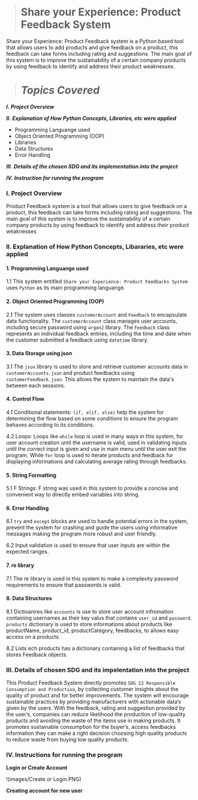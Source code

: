> #  Share your Experience: Product Feedback System

Share your Experience: Product Feedback system is a Python based tool that allows users to add products and give feedback on a product, this feedback can take forms including rating and suggestions. The main goal of this system is to improve the sustainability of a certain company products by using feedback to identify and address their product weaknesses. 

> # *Topics Covered*
  ***I.*** ***Project Overview*** 
  
  ***II.*** ***Explanation of How Python Concepts, Libraries, etc were applied***
  
* Programming Languange used
* Object Oriented Programming (OOP)
* Libraries
* Data Structures
* Error Handling
  
 ***III.*** ***Details of the chosen SDG and its implementation into the project***

***IV.*** ***Instruction for running the program***

 ### **I. Project Overview**

 Product Feedback system is a tool that allows users to give feedback on a product, this feedback can take forms including rating and suggestions. The main goal of this system is to improve the sustainability of a certain company products by using feedback to identify and address their product weaknesses

### **II. Explanation of How Python Concepts, Libararies, etc were applied**

#### 1. Programming Languange used
1.1 This system entitled `Share your Experience: Product Feedbacks System` uses `Python` as its main programming languange.

#### 2. Object Oriented Programming (OOP)
2.1 The system uses classes `customerAccount` and `Feedback` to encapsulate data functionality. The `customerAccount` class manages user accounts, including secure password using `argon2` library. The `Feedback` class represents an individual feedback entries, including the time and date when the customer submitted a feedback using `datetime` library.

#### 3. Data Storage using json
3.1 The `json` library is used to store and retrieve customer accounts data in `customerAccounts.json` and product feedbacks  using `customerFeedback.json`. This allows  the system to maintain the data's between each sessions.

#### 4. Control Flow

4.1 Conditional statements: `(if, elif, else)` help the system for determining the flow based on some conditions to ensure the program behaves according to its conditions.

4.2 Loops: Loops like `while` loop is used in many ways in this system, for user account creation until the username is valid,  used in validating inputs until the correct input is given and use in main menu until the user exit the program. While `for` loop  is used to iterate products and feedback for displaying informations and calculating average rating through feedbacks. 

#### 5. String Formatting

5.1 F Strings: F string was used in this system to provide a concise and convenient way to directly embed variables into string.  

#### 6. Error Handling
6.1 `try` and `except` blocks are used to handle potential errors in the system, prevent the system for crashing  and guide the users using informative messages making the program more robust and user friendly.

6.2 Input validation is used to ensure that user inputs are within the expected ranges.

#### 7. re library

7.1 The re library is used in this system to make a complexity  password requirements to ensure that passwords is valid.

#### 8. Data Structures

8.1 Dictioanires like `accounts`  is use to store user account infromation containing usernames as their key valus that contains `user_id` and `password`. `products` dictionary is used to store informations about products like productName, product_id, productCategory, feedbacks,  to allows easy access on a products.

8.2 Lists ech products has a dictionary containing a list of feedbacks that stores Feedback objects.






### **III. Details of chosen SDG and its impelentation into the project**

  This Product Feedback System directly promotes `SDG 12 Responsible Consumption and Production`, by collecting customer insights about the quality of product and for better improvements. The system will encourage sustainable practices by providing manufacturers with actionable data’s given by the users. With the feedback, rating and suggestion provided by the user’s, companies can reduce likelihood the production of low-quality products and avoiding the waste of the items use in making products. It promotes sustainable consumption for the buyer’s, access feedbacks information they can make a right decision choosing high quality products to reduce waste from buying low quality products.

### **IV. Instructions for running the program**

**Login or Create Account**

!(images/Create or Login.PNG)

**Creating account for new user**











  
 
